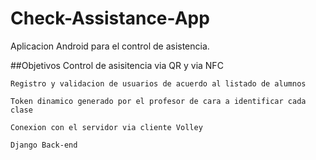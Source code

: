# Check-Assistance-App
Aplicacion Android para el control de asistencia. 

##Objetivos
	Control de asisitencia via QR y via NFC

	Registro y validacion de usuarios de acuerdo al listado de alumnos

	Token dinamico generado por el profesor de cara a identificar cada clase

	Conexion con el servidor via cliente Volley

	Django Back-end

